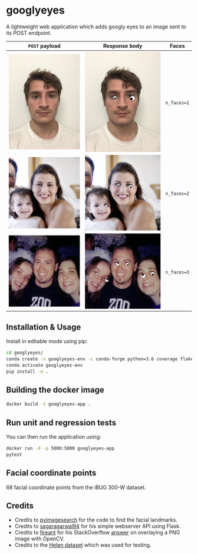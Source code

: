 # googlyeyes

A lightweight web application which adds googly eyes to an image sent to its POST endpoint.

 `POST` payload                       | Response body                                | Faces
:------------------------------------:|:--------------------------------------------:|:------------:
 ![](tests/test_payload_nface_1.jpeg) | ![](tests/test_payload_nface_1_output.jpeg)  | `n_faces=1`
 ![](tests/test_payload_nface_2.jpeg) | ![](tests/test_payload_nface_2_output.jpeg)  | `n_faces=2`
 ![](tests/test_payload_nface_3.jpeg) | ![](tests/test_payload_nface_3_output.jpeg)  | `n_faces=3`

## Installation & Usage

Install in editable mode using pip:

```bash
cd googlyeyes/
conda create -n googlyeyes-env -c conda-forge python=3.6 coverage flake8 Flask Flask-RESTful imutils dlib opencv numpy pytest requests
conda activate googlyeyes-env
pip install -e .
```

## Building the docker image

```bash
docker build -t googlyeyes-app .
```

## Run unit and regression tests

You can then run the application using:

```bash
docker run -d -p 5000:5000 googlyeyes-app
pytest
```

## Facial coordinate points

68 facial coordinate points from the iBUG 300-W dataset.

## Credits

* Credits to [pyimagesearch](https://www.pyimagesearch.com/2017/04/03/facial-landmarks-dlib-opencv-python/) for the code to find the facial landmarks.
* Credits to [sagaragarwal94](https://github.com/sagaragarwal94/python_rest_flask) for his simple webserver API using Flask.
* Credits to [fireant](https://stackoverflow.com/users/1334399/fireant) for his StackOverflow [answer](https://stackoverflow.com/questions/14063070/overlay-a-smaller-image-on-a-larger-image-python-opencv) on overlaying a PNG image with OpenCV.
* Credits to the [Helen dataset](http://www.ifp.illinois.edu/~vuongle2/helen/) which was used for testing.
